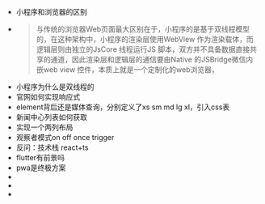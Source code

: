 - 小程序和浏览器的区别
- >与传统的浏览器Web页面最大区别在于，小程序的是基于双线程模型的，在这种架构中，小程序的渲染层使用WebView 作为渲染载体，而逻辑层则由独立的JsCore 线程运行JS 脚本，双方并不具备数据直接共享的通道，因此渲染层和逻辑层的通信要由Native 的JSBridge微信内嵌web view 控件，本质上就是一个定制化的web浏览器，
- 小程序为什么是双线程的
- 官网如何实现响应式
- element背后还是媒体查询，分别定义了xs sm md lg xl，引入css表
- 新闻中心列表如何获取
- 实现一个两列布局
- 观察者模式on off once trigger
- 反问：技术栈 react+ts
- flutter有前景吗
- pwa是终极方案
-
-
-
